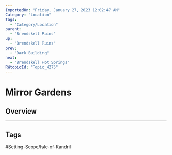 ```yaml
---
ImportedOn: "Friday, January 27, 2023 12:02:47 AM"
Category: "Location"
Tags:
  - "Category/Location"
parent:
  - "Brendskell Ruins"
up:
  - "Brendskell Ruins"
prev:
  - "Dark Building"
next:
  - "Brendskell Hot Springs"
RWtopicId: "Topic_4275"
---
```

# Mirror Gardens
## Overview

---
## Tags
#Setting-Scope/Isle-of-Kandril

